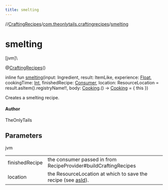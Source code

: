 ```yaml
---
title: smelting
---
```

//[CraftingRecipes](../../index.html)/[com.theonlytails.craftingrecipes](index.html)/[smelting](smelting.html)



# smelting



[jvm]\




@[CraftingRecipes](-crafting-recipes/index.html)()



inline fun [smelting](smelting.html)(input: Ingredient, result: ItemLike, experience: [Float](https://kotlinlang.org/api/latest/jvm/stdlib/kotlin/-float/index.html), cookingTime: [Int](https://kotlinlang.org/api/latest/jvm/stdlib/kotlin/-int/index.html), finishedRecipe: [Consumer](https://docs.oracle.com/javase/8/docs/api/java/util/function/Consumer.html)<FinishedRecipe>, location: ResourceLocation = result.asItem().registryName!!, body: [Cooking](index.html#883239038%2FClasslikes%2F863300109).() -> [Cooking](index.html#883239038%2FClasslikes%2F863300109) = { this })



Creates a smelting recipe.



#### Author



TheOnlyTails



## Parameters


jvm

| | |
|---|---|
| finishedRecipe | the consumer passed in from RecipeProvider#buildCraftingRecipes |
| location | the ResourceLocation at which to save the recipe (see [asId](as-id.html)). |




